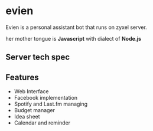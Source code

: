 # evien
Evien is a personal assistant bot that runs on zyxel server.

her mother tongue is **Javascript** with dialect of **Node.js**

## Server tech spec

## Features
- Web Interface
- Facebook implementation
- Spotify and Last.fm managing
- Budget manager
- Idea sheet
- Calendar and reminder
